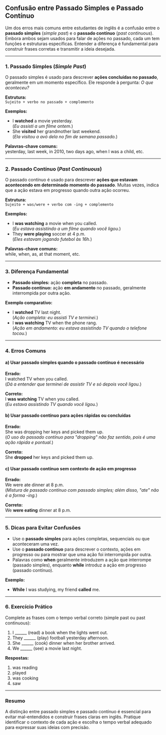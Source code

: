 ## Confusão entre Passado Simples e Passado Contínuo

Um dos erros mais comuns entre estudantes de inglês é a confusão entre o **passado simples** (*simple past*) e o **passado contínuo** (*past continuous*). Embora ambos sejam usados para falar de ações no passado, cada um tem funções e estruturas específicas. Entender a diferença é fundamental para construir frases corretas e transmitir a ideia desejada.

---

### 1. Passado Simples (*Simple Past*)

O passado simples é usado para descrever **ações concluídas no passado**, geralmente em um momento específico. Ele responde à pergunta: *O que aconteceu?*

**Estrutura:**  
`Sujeito + verbo no passado + complemento`

**Exemplos:**
- I **watched** a movie yesterday.  
  (*Eu assisti a um filme ontem.*)
- She **visited** her grandmother last weekend.  
  (*Ela visitou a avó dela no fim de semana passado.*)

**Palavras-chave comuns:**  
yesterday, last week, in 2010, two days ago, when I was a child, etc.

---

### 2. Passado Contínuo (*Past Continuous*)

O passado contínuo é usado para descrever **ações que estavam acontecendo em determinado momento do passado**. Muitas vezes, indica que a ação estava em progresso quando outra ação ocorreu.

**Estrutura:**  
`Sujeito + was/were + verbo com -ing + complemento`

**Exemplos:**
- I **was watching** a movie when you called.  
  (*Eu estava assistindo a um filme quando você ligou.*)
- They **were playing** soccer at 4 p.m.  
  (*Eles estavam jogando futebol às 16h.*)

**Palavras-chave comuns:**  
while, when, as, at that moment, etc.

---

### 3. Diferença Fundamental

- **Passado simples:** ação **completa** no passado.
- **Passado contínuo:** ação **em andamento** no passado, geralmente interrompida por outra ação.

**Exemplo comparativo:**
- I **watched** TV last night.  
  (*Ação completa: eu assisti TV e terminei.*)
- I **was watching** TV when the phone rang.  
  (*Ação em andamento: eu estava assistindo TV quando o telefone tocou.*)

---

### 4. Erros Comuns

#### a) Usar passado simples quando o passado contínuo é necessário

**Errado:**  
I watched TV when you called.  
(*Dá a entender que terminei de assistir TV e só depois você ligou.*)

**Correto:**  
I **was watching** TV when you called.  
(*Eu estava assistindo TV quando você ligou.*)

#### b) Usar passado contínuo para ações rápidas ou concluídas

**Errado:**  
She was dropping her keys and picked them up.  
(*O uso do passado contínuo para "dropping" não faz sentido, pois é uma ação rápida e pontual.*)

**Correto:**  
She **dropped** her keys and picked them up.

#### c) Usar passado contínuo sem contexto de ação em progresso

**Errado:**  
We were ate dinner at 8 p.m.  
(*Mistura de passado contínuo com passado simples; além disso, "ate" não é a forma -ing.*)

**Correto:**  
We **were eating** dinner at 8 p.m.

---

### 5. Dicas para Evitar Confusões

- Use o **passado simples** para ações completas, sequenciais ou que aconteceram uma vez.
- Use o **passado contínuo** para descrever o contexto, ações em progresso ou para mostrar que uma ação foi interrompida por outra.
- Palavras como **when** geralmente introduzem a ação que interrompe (passado simples), enquanto **while** introduz a ação em progresso (passado contínuo).

**Exemplo:**
- **While** I was studying, my friend **called** me.

---

### 6. Exercício Prático

Complete as frases com o tempo verbal correto (simple past ou past continuous):

1. I ______ (read) a book when the lights went out.
2. They ______ (play) football yesterday afternoon.
3. She ______ (cook) dinner when her brother arrived.
4. We ______ (see) a movie last night.

**Respostas:**
1. was reading
2. played
3. was cooking
4. saw

---

### Resumo

A distinção entre passado simples e passado contínuo é essencial para evitar mal-entendidos e construir frases claras em inglês. Pratique identificar o contexto de cada ação e escolha o tempo verbal adequado para expressar suas ideias com precisão.